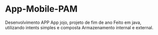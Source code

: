 # App-Mobile-PAM
Desenvolvimento APP
App jojo, projeto de fim de ano
Feito em java, utilizando intents simples e composta
Armazenamento internal e external.
